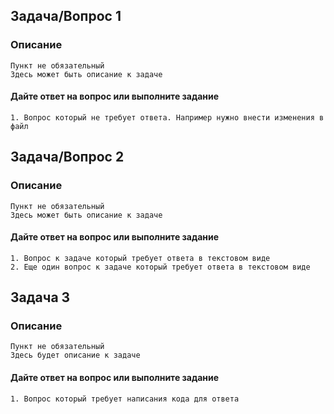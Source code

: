 ## Задача/Вопрос 1
### Описание
```
Пункт не обязательный
Здесь может быть описание к задаче
```
#### Дайте ответ на вопрос или выполните задание
```
1. Вопрос который не требует ответа. Например нужно внести изменения в файл
```

## Задача/Вопрос 2
### Описание
```
Пункт не обязательный
Здесь может быть описание к задаче
```
#### Дайте ответ на вопрос или выполните задание
```
1. Вопрос к задаче который требует ответа в текстовом виде
2. Еще один вопрос к задаче который требует ответа в текстовом виде
```

## Задача 3
### Описание
```
Пункт не обязательный
Здесь будет описание к задаче
```
#### Дайте ответ на вопрос или выполните задание
```
1. Вопрос который требует написания кода для ответа
```
